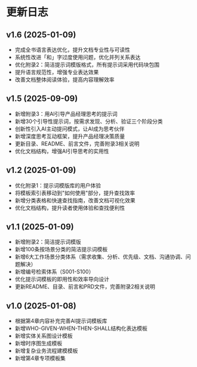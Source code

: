 # 更新日志

## v1.6 (2025-01-09)
- 完成全书语言表达优化，提升文档专业性与可读性
- 系统性改进「和」字过度使用问题，优化并列关系表达
- 优化附录2：简洁提示词模版格式，所有提示词采用代码块包围
- 提升语言规范性，增强专业表达效果
- 改善文档整体阅读体验，提高内容理解效率

## v1.5 (2025-09-09)
- 新增附录3：用AI引导产品经理思考的提示词
- 新增30个引导性提示词，按需求发现、分析、验证三个阶段分类
- 创新性引入AI主动提问模式，让AI成为思考伙伴
- 新增深度思考互动框架，提升产品经理决策质量
- 更新目录、README、前言文件，完善附录3相关说明
- 优化文档结构，增强AI引导思考的实用性

## v1.2 (2025-01-09)
- 优化附录1：提示词模版库的用户体验
- 将模板索引表移动到"如何使用"部分，提升查找效率
- 新增分类表格和快速查找指南，改善文档可视化效果
- 优化文档结构，提升读者使用体验和查找便利性

## v1.1 (2025-01-09)
- 新增附录2：简洁提示词模版
- 新增100条按场景分类的简洁提示词模板
- 新增6大工作场景分类体系（需求收集、分析、优先级、文档、沟通协调、问题解决）
- 新增编号检索体系（S001-S100）
- 优化提示词模板的即用性和效率导向设计
- 更新README、目录、前言和PRD文件，完善附录2相关说明

## v1.0 (2025-01-08)
- 根据第4章内容补充完善AI提示词模板库
- 新增WHO-GIVEN-WHEN-THEN-SHALL结构化表达模板
- 新增实体关系图设计模板
- 新增时序图生成模板
- 新增复杂业务流程建模模板
- 新增第4章专项模板集

